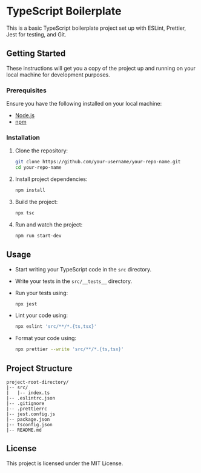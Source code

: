 # TypeScript Boilerplate

This is a basic TypeScript boilerplate project set up with ESLint, Prettier, Jest for testing, and Git.

## Getting Started

These instructions will get you a copy of the project up and running on your local machine for development purposes.

### Prerequisites

Ensure you have the following installed on your local machine:

- [Node.js](https://nodejs.org/)
- [npm](https://www.npmjs.com/)

### Installation

1. Clone the repository:

   ```bash
   git clone https://github.com/your-username/your-repo-name.git
   cd your-repo-name
   ```

2. Install project dependencies:

   ```bash
   npm install
   ```

3. Build the project:

   ```bash
   npx tsc
   ```

4. Run and watch the project:
   ```bash
   npm run start-dev
   ```

## Usage

- Start writing your TypeScript code in the `src` directory.
- Write your tests in the `src/__tests__` directory.
- Run your tests using:

  ```bash
  npx jest
  ```

- Lint your code using:

  ```bash
  npx eslint 'src/**/*.{ts,tsx}'
  ```

- Format your code using:
  ```bash
  npx prettier --write 'src/**/*.{ts,tsx}'
  ```

## Project Structure

```plaintext
project-root-directory/
|-- src/
|   |-- index.ts
|-- .eslintrc.json
|-- .gitignore
|-- .prettierrc
|-- jest.config.js
|-- package.json
|-- tsconfig.json
|-- README.md
```

## License

This project is licensed under the MIT License.
